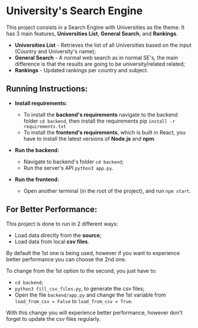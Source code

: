﻿# University's Search Engine
This project consists in a Search Engine with Universities as the theme. It has 3 main features, **Universities List**, **General Search**, and **Rankings**.
- **Universities List** - Retrieves the list of all Universities based on the input (Country and University's name);
- **General Search** - A normal web search as in normal SE's, the main difference is that the results are going to be university/related related;
- **Rankings** - Updated rankings per country and subject.

## Running Instructions:

-   **Install requirements:**

    -   To install the **backend's requirements** navigate to the backend folder `cd backend`, then install the requirements pip `install -r requirements.txt`
    - To install the **frontend's requirements**, which is built in React,  you have to install the latest versions of **Node.js** and **npm**.

-   **Run the backend:**

    -   Navigate to backend's folder `cd backend`;
    -   Run the server's API `python3 app.py`.

-   **Run the frontend:**
    -   Open another terminal (in the root of the project), and run `npm start`.

## For Better Performance:

This project is done to run in 2 different ways:

-   Load data directly from the **source**;
-   Load data from local **csv files**.

By default the 1st one is being used, however if you want to experience better performance you can choose the 2nd one.

To change from the 1st option to the second, you just have to:

-   `cd backend`;
-   `python3 fill_csv_files.py`, to generate the csv files;
-   Open the file `backend/app.py` and change the 1st variable from `load_from_csv = False` to `load_from_csv = True`.

With this change you will experience better performance, however don't forget to update the csv files regularly.
